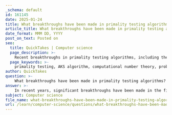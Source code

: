 ```yaml
---
_schema: default
id: 161145
date: 2025-01-24
title: What breakthroughs have been made in primality testing algorithms?
article_title: What breakthroughs have been made in primality testing algorithms?
date_format: MMM DD, YYYY
post_on_text: Posted on
seo:
  title: QuickTakes | Computer science
  page_description: >-
    Recent breakthroughs in primality testing algorithms, including the AKS algorithm and various probabilistic tests like ECPP, Miller-Rabin, and others, showcasing advancements and applications in cryptography.
  page_keywords: >-
    primality testing, AKS algorithm, computational number theory, probabilistic algorithms, cryptography, ECPP, Fermat's Little Theorem, Miller-Rabin Test, Solovay-Strassen Test, Lucas-Lehmer Test, Baillie-Pomerance-Selfridge Test, algorithm optimization, large integers
author: QuickTakes
question: >-
    What breakthroughs have been made in primality testing algorithms?
answer: >-
    In recent years, significant breakthroughs have been made in the field of primality testing algorithms, particularly with the introduction of the Agrawal-Kayal-Saxena (AKS) algorithm in 2002. This algorithm marked a pivotal moment in computational number theory as it provided a deterministic polynomial-time method for testing the primality of numbers without relying on unproven assumptions. This was a major theoretical advancement, as prior to this, most efficient algorithms were probabilistic in nature.\n\nDespite the theoretical significance of the AKS algorithm, it has not found widespread practical application in cryptographic contexts. This is primarily because existing probabilistic tests, such as the Elliptic Curve Primality Proving (ECPP) algorithm, tend to outperform AKS in terms of practical running time. The ECPP algorithm, along with other sub-exponential time deterministic tests, remains the preferred choice for applications requiring primality testing.\n\nIn addition to the AKS algorithm, various other algorithms have been developed and refined over the years. These include:\n\n1. **Fermat's Little Theorem**: A probabilistic method that is simple but can yield false positives for certain composite numbers (Carmichael numbers).\n2. **Miller-Rabin Test**: A widely used probabilistic test that is more reliable than Fermat's test and can be configured to reduce the probability of error.\n3. **Solovay-Strassen Test**: Another probabilistic test that is based on properties from number theory and provides a reliable method for primality testing.\n4. **Lucas-Lehmer Test**: Specifically designed for Mersenne primes, this test is efficient for numbers of the form $M_p = 2^p - 1$ where $p$ is prime.\n5. **Baillie-Pomerance-Selfridge (Baillie-PWS) Test**: A combination of a strong probabilistic test and a deterministic test that is effective for practical applications.\n\nRecent developments have also focused on optimizing these algorithms for better performance, especially in handling large integers. For instance, researchers have explored the use of advanced number-theoretic techniques and computational optimizations to enhance the efficiency of primality testing.\n\nOverall, while the AKS algorithm represents a significant theoretical advancement, the practical landscape of primality testing continues to be dominated by probabilistic methods that offer faster performance for real-world applications, particularly in cryptography.
subject: Computer science
file_name: what-breakthroughs-have-been-made-in-primality-testing-algorithms.md
url: /learn/computer-science/questions/what-breakthroughs-have-been-made-in-primality-testing-algorithms
---
```


&nbsp;